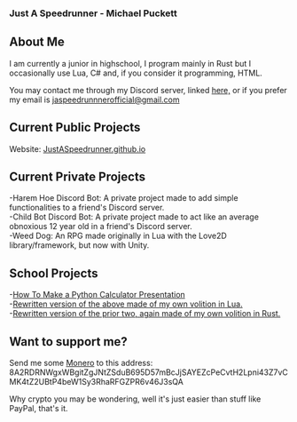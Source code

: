 ### Just A Speedrunner - Michael Puckett
## About Me
I am currently a junior in highschool, I program mainly in Rust but I occasionally use Lua, C# and, if you consider it programming, HTML.

You may contact me through my Discord server, linked [here,](https://discord.gg/9xKQQYkdzH) or if you prefer my email is jaspeedrunnnerofficial@gmail.com

## Current Public Projects
Website: [JustASpeedrunner.github.io](https://justaspeedrunner.github.io/)

## Current Private Projects
-Harem Hoe Discord Bot: A private project made to add simple functionalities to a friend's Discord server.  
-Child Bot Discord Bot: A private project made to act like an average obnoxious 12 year old in a friend's Discord server.  
-Weed Dog: An RPG made originally in Lua with the Love2D library/framework, but now with Unity.  

## School Projects
-[How To Make a Python Calculator Presentation](https://github.com/JustASpeedrunner/DigitalLiteracyCalculator)  
-[Rewritten version of the above made of my own volition in Lua.](https://github.com/JustASpeedrunner/DigitalLiteracyCalculatorRewrite)  
-[Rewritten version of the prior two, again made of my own volition in Rust.](https://github.com/JustASpeedrunner/DigitalLiteracyCalculatorRewritePartTwo)

## Want to support me?
Send me some [Monero](https://www.getmonero.org/) to this address:
8A2RDRNWgxWBgitZgJNtZSduB695D57mBcJjSAYEZcPeCvtH2Lpni43Z7vCMK4tZ2UBtP4beW1Sy3RhaRFGZPR6v46J3sQA

Why crypto you may be wondering, well it's just easier than stuff like PayPal, that's it.
